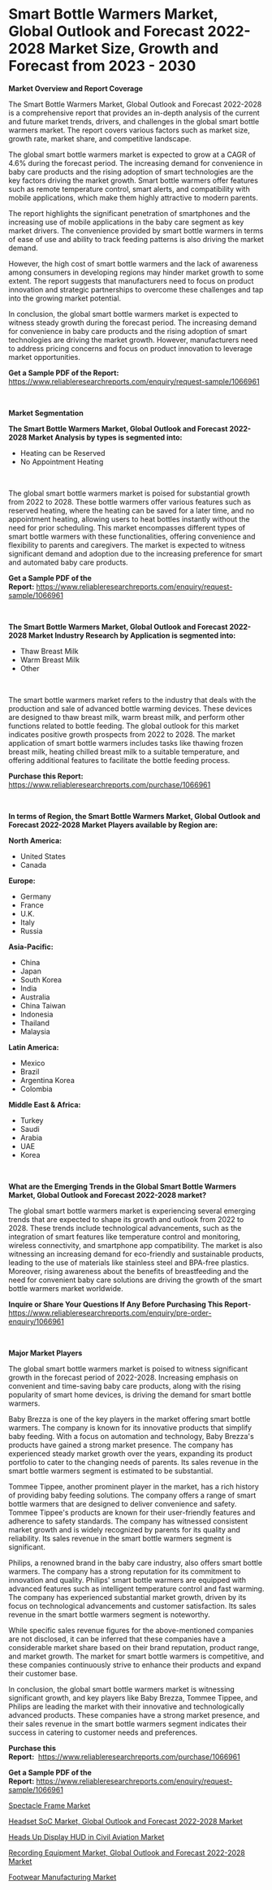 <p><h1>Smart Bottle Warmers Market, Global Outlook and Forecast 2022-2028 Market Size, Growth and Forecast from 2023 - 2030</h1></p><p><strong>Market Overview and Report Coverage</strong></p>
<p><p>The Smart Bottle Warmers Market, Global Outlook and Forecast 2022-2028 is a comprehensive report that provides an in-depth analysis of the current and future market trends, drivers, and challenges in the global smart bottle warmers market. The report covers various factors such as market size, growth rate, market share, and competitive landscape.</p><p>The global smart bottle warmers market is expected to grow at a CAGR of 4.6% during the forecast period. The increasing demand for convenience in baby care products and the rising adoption of smart technologies are the key factors driving the market growth. Smart bottle warmers offer features such as remote temperature control, smart alerts, and compatibility with mobile applications, which make them highly attractive to modern parents.</p><p>The report highlights the significant penetration of smartphones and the increasing use of mobile applications in the baby care segment as key market drivers. The convenience provided by smart bottle warmers in terms of ease of use and ability to track feeding patterns is also driving the market demand.</p><p>However, the high cost of smart bottle warmers and the lack of awareness among consumers in developing regions may hinder market growth to some extent. The report suggests that manufacturers need to focus on product innovation and strategic partnerships to overcome these challenges and tap into the growing market potential.</p><p>In conclusion, the global smart bottle warmers market is expected to witness steady growth during the forecast period. The increasing demand for convenience in baby care products and the rising adoption of smart technologies are driving the market growth. However, manufacturers need to address pricing concerns and focus on product innovation to leverage market opportunities.</p></p>
<p><strong>Get a Sample PDF of the Report:</strong> <a href="https://www.reliableresearchreports.com/enquiry/request-sample/1066961">https://www.reliableresearchreports.com/enquiry/request-sample/1066961</a></p>
<p>&nbsp;</p>
<p><strong>Market Segmentation</strong></p>
<p><strong>The Smart Bottle Warmers Market, Global Outlook and Forecast 2022-2028 Market Analysis by types is segmented into:</strong></p>
<p><ul><li>Heating can be Reserved</li><li>No Appointment Heating</li></ul></p>
<p>&nbsp;</p>
<p><p>The global smart bottle warmers market is poised for substantial growth from 2022 to 2028. These bottle warmers offer various features such as reserved heating, where the heating can be saved for a later time, and no appointment heating, allowing users to heat bottles instantly without the need for prior scheduling. This market encompasses different types of smart bottle warmers with these functionalities, offering convenience and flexibility to parents and caregivers. The market is expected to witness significant demand and adoption due to the increasing preference for smart and automated baby care products.</p></p>
<p><strong>Get a Sample PDF of the Report:</strong>&nbsp;<a href="https://www.reliableresearchreports.com/enquiry/request-sample/1066961">https://www.reliableresearchreports.com/enquiry/request-sample/1066961</a></p>
<p>&nbsp;</p>
<p><strong>The Smart Bottle Warmers Market, Global Outlook and Forecast 2022-2028 Market Industry Research by Application is segmented into:</strong></p>
<p><ul><li>Thaw Breast Milk</li><li>Warm Breast Milk</li><li>Other</li></ul></p>
<p>&nbsp;</p>
<p><p>The smart bottle warmers market refers to the industry that deals with the production and sale of advanced bottle warming devices. These devices are designed to thaw breast milk, warm breast milk, and perform other functions related to bottle feeding. The global outlook for this market indicates positive growth prospects from 2022 to 2028. The market application of smart bottle warmers includes tasks like thawing frozen breast milk, heating chilled breast milk to a suitable temperature, and offering additional features to facilitate the bottle feeding process.</p></p>
<p><strong>Purchase this Report:</strong>&nbsp; <a href="https://www.reliableresearchreports.com/purchase/1066961">https://www.reliableresearchreports.com/purchase/1066961</a></p>
<p>&nbsp;</p>
<p><strong>In terms of Region, the Smart Bottle Warmers Market, Global Outlook and Forecast 2022-2028 Market Players available by Region are:</strong></p>
<p>
    <p> <strong> North America: </strong>
        <ul>
            <li>United States</li>
            <li>Canada</li>
        </ul>
        </p> 
    <p> <strong> Europe: </strong>
        <ul>
            <li>Germany</li>
            <li>France</li>
            <li>U.K.</li>
            <li>Italy</li>
            <li>Russia</li>
        </ul>
        </p> 
    <p> <strong> Asia-Pacific: </strong>
        <ul>
            <li>China</li>
            <li>Japan</li>
            <li>South Korea</li>
            <li>India</li>
            <li>Australia</li>
            <li>China Taiwan</li>
            <li>Indonesia</li>
            <li>Thailand</li>
            <li>Malaysia</li>
        </ul>
        </p> 
    <p> <strong> Latin America: </strong>
        <ul>
            <li>Mexico</li>
            <li>Brazil</li>
            <li>Argentina Korea</li>
            <li>Colombia</li>
        </ul>
        </p> 
    <p> <strong> Middle East & Africa: </strong>
        <ul>
            <li>Turkey</li>
            <li>Saudi</li>
            <li>Arabia</li>
            <li>UAE</li>
            <li>Korea</li>
        </ul>
    </p>
    </p>
<p>&nbsp;</p>
<p><strong>What are the Emerging Trends in the Global Smart Bottle Warmers Market, Global Outlook and Forecast 2022-2028 market?</strong></p>
<p><p>The global smart bottle warmers market is experiencing several emerging trends that are expected to shape its growth and outlook from 2022 to 2028. These trends include technological advancements, such as the integration of smart features like temperature control and monitoring, wireless connectivity, and smartphone app compatibility. The market is also witnessing an increasing demand for eco-friendly and sustainable products, leading to the use of materials like stainless steel and BPA-free plastics. Moreover, rising awareness about the benefits of breastfeeding and the need for convenient baby care solutions are driving the growth of the smart bottle warmers market worldwide.</p></p>
<p><strong>Inquire or Share Your Questions If Any Before Purchasing This Report</strong>- <a href="https://www.reliableresearchreports.com/enquiry/pre-order-enquiry/1066961">https://www.reliableresearchreports.com/enquiry/pre-order-enquiry/1066961</a></p>
<p>&nbsp;</p>
<p><strong>Major Market Players</strong></p>
<p><p>The global smart bottle warmers market is poised to witness significant growth in the forecast period of 2022-2028. Increasing emphasis on convenient and time-saving baby care products, along with the rising popularity of smart home devices, is driving the demand for smart bottle warmers.</p><p>Baby Brezza is one of the key players in the market offering smart bottle warmers. The company is known for its innovative products that simplify baby feeding. With a focus on automation and technology, Baby Brezza's products have gained a strong market presence. The company has experienced steady market growth over the years, expanding its product portfolio to cater to the changing needs of parents. Its sales revenue in the smart bottle warmers segment is estimated to be substantial.</p><p>Tommee Tippee, another prominent player in the market, has a rich history of providing baby feeding solutions. The company offers a range of smart bottle warmers that are designed to deliver convenience and safety. Tommee Tippee's products are known for their user-friendly features and adherence to safety standards. The company has witnessed consistent market growth and is widely recognized by parents for its quality and reliability. Its sales revenue in the smart bottle warmers segment is significant.</p><p>Philips, a renowned brand in the baby care industry, also offers smart bottle warmers. The company has a strong reputation for its commitment to innovation and quality. Philips' smart bottle warmers are equipped with advanced features such as intelligent temperature control and fast warming. The company has experienced substantial market growth, driven by its focus on technological advancements and customer satisfaction. Its sales revenue in the smart bottle warmers segment is noteworthy.</p><p>While specific sales revenue figures for the above-mentioned companies are not disclosed, it can be inferred that these companies have a considerable market share based on their brand reputation, product range, and market growth. The market for smart bottle warmers is competitive, and these companies continuously strive to enhance their products and expand their customer base.</p><p>In conclusion, the global smart bottle warmers market is witnessing significant growth, and key players like Baby Brezza, Tommee Tippee, and Philips are leading the market with their innovative and technologically advanced products. These companies have a strong market presence, and their sales revenue in the smart bottle warmers segment indicates their success in catering to customer needs and preferences.</p></p>
<p><strong>Purchase this Report:</strong>&nbsp;&nbsp;<a href="https://www.reliableresearchreports.com/purchase/1066961">https://www.reliableresearchreports.com/purchase/1066961</a></p>
<p></p>
<p><strong>Get a Sample PDF of the Report:</strong>&nbsp;<a href="https://www.reliableresearchreports.com/enquiry/request-sample/1066961">https://www.reliableresearchreports.com/enquiry/request-sample/1066961</a></p>
<p><p><a href="https://www.linkedin.com/pulse/spectacle-frame-market-size-growth-forecast-from-2023--i3pee/">Spectacle Frame Market</a></p><p><a href="https://github.com/CliffMedina6/Market-Research-Report-List-1/blob/main/headset-soc-market-global-outlook-and-forecast-2022-2028-market.md">Headset SoC Market, Global Outlook and Forecast 2022-2028 Market</a></p><p><a href="https://www.reportprime.com/heads-up-display-hud-in-civil-aviation-r4689">Heads Up Display HUD in Civil Aviation Market</a></p><p><a href="https://github.com/PeterParrish5/Market-Research-Report-List-1/blob/main/recording-equipment-market-global-outlook-and-forecast-2022-2028-market.md">Recording Equipment Market, Global Outlook and Forecast 2022-2028 Market</a></p><p><a href="https://www.linkedin.com/pulse/footwear-manufacturing-market-size-2023-2030-global-bb8ce/">Footwear Manufacturing Market</a></p></p>